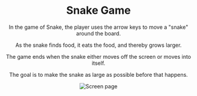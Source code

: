 <div align="center">

# Snake Game

<!-- DESCRIPTION -->

In the game of Snake, the player uses the arrow keys to move a "snake" around the board. 

As the snake finds food, it eats the food, and thereby grows larger. 

The game ends when the snake either moves off the screen or moves into itself. 

The goal is to make the snake as large as possible before that happens.

![Screen page][screen]

[screen]: gif/chrome-capture-2023-1-21.gif
</div>
